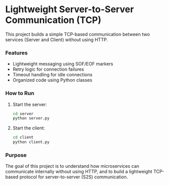# Lightweight Server-to-Server Communication (TCP)

This project builds a simple TCP-based communication between two services (Server and Client) without using HTTP.

### Features
- Lightweight messaging using SOF/EOF markers
- Retry logic for connection failures
- Timeout handling for idle connections
- Organized code using Python classes

### How to Run

1. Start the server:
   ```bash
   cd server
   python server.py
2. Start the client:
   ```bash
   cd client
   python client.py

### Purpose

The goal of this project is to understand how microservices can communicate internally without using HTTP, and to build a lightweight TCP-based protocol for server-to-server (S2S) communication.